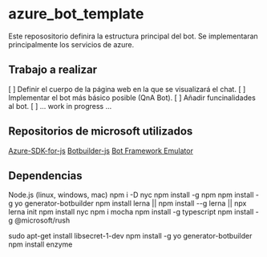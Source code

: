 # azure_bot_template
Este reposositorio definira la estructura principal del bot. Se implementaran principalmente los servicios de azure.

## Trabajo a realizar
[ ] Definir el cuerpo de la página web en la que se visualizará el chat.
[ ] Implementar el bot más básico posible (QnA Bot).
[ ] Añadir funcinalidades al bot.
[ ] ... work in progress ...

## Repositorios de microsoft utilizados
[Azure-SDK-for-js](https://github.com/Azure/azure-sdk-for-js)
[Botbuilder-js](https://github.com/Microsoft/botbuilder-js)
[Bot Framework Emulator](https://github.com/microsoft/BotFramework-Emulator)

## Dependencias
Node.js (linux, windows, mac)
npm i -D nyc
npm install -g npm
npm install -g yo generator-botbuilder
npm install lerna || npm install --g lerna || npx lerna init
npm install nyc
npm i mocha
npm install -g typescript
npm install -g @microsoft/rush

sudo apt-get install libsecret-1-dev
npm install -g yo generator-botbuilder
npm install enzyme
